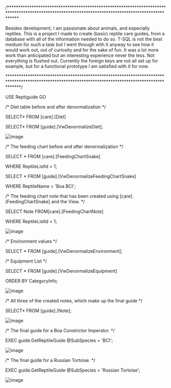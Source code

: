 /****************************************************************************************************************************************************

Besides development, I am passionate about animals, and especially reptiles. This is a project I made to create (basic) reptile care guides, from a database with all of the information needed to do so. T-SQL is not the best medium for such a task but I went through with it anyway to see how it would work out, out of curiosity and for the sake of fun. It was a lot more work than anticipated but an interesting experience never the less. Not everything is flushed out. Currently the foreign keys are not all set up for example, but for a functional prototype I am satisfied with it for now.

*****************************************************************************************************************************************************/

USE Reptiguide
GO

/* Diet table before and after denormalization */

SELECT* FROM [care].[Diet]

SELECT* FROM [guide].[VwDenormalizeDiet];

![image](https://user-images.githubusercontent.com/98998250/221330941-515863f8-40a1-4c1e-af79-660ce40e6792.png)

/* The feeding chart before and after denormalization */

SELECT * FROM [care].[FeedingChartSnake]

WHERE ReptileListId = 1;


SELECT * FROM [guide].[VwDenormalizeFeedingChartSnake]

WHERE ReptileName = 'Boa BCI';

/* The feeding chart note that has been created using [care].[FeedingChartSnake] and the View. */

SELECT Note FROM[care].[FeedingChartNote]

WHERE ReptileListId = 1;

![image](https://user-images.githubusercontent.com/98998250/221331171-5021d8db-cfbc-438f-9126-32ec3966d872.png)

/* Environment values */

SELECT * FROM [guide].[VwDenormalizeEnvironment];

/* Equipment List */

SELECT * FROM [guide].[VwDenormalizeEquipment]

ORDER BY CategoryInfo;

![image](https://user-images.githubusercontent.com/98998250/221331243-a83990b1-78e1-4b38-abb3-64e2069d90f3.png)

/* All three of the created notes, which make up the final guide */

SELECT* FROM [guide].[Note];

![image](https://user-images.githubusercontent.com/98998250/221331507-64819831-74e9-44ab-8b11-23e5655db2f1.png)

/* The final guide for a Boa Constrictor Imperator. */

EXEC guide.GetReptileGuide @SubSpecies = 'BCI';

![image](https://user-images.githubusercontent.com/98998250/221331657-56fd9554-5e78-4448-a720-86a3cdf6359d.png)

/* The final guide for a Russian Tortoise. */

EXEC guide.GetReptileGuide @SubSpecies = 'Russian Tortoise';

![image](https://user-images.githubusercontent.com/98998250/221331635-3aabffe0-7b2a-4c20-94a1-e56f462b4aea.png)
